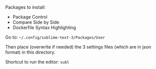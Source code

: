 Packages to install:

- Package Control
- Compare Side by Side
- Dockerfile Syntax Highlighting

Go to: ``` ~/.config/sublime-text-3/Packages/User ```

Then place (overwrite if needed) the 3 settings files (which are in json format) in this directory.

Shortcut to run the editor: ``` subl ```
